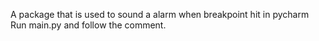 A package that is used to sound a alarm when breakpoint hit in pycharm
Run main.py and follow the comment.
